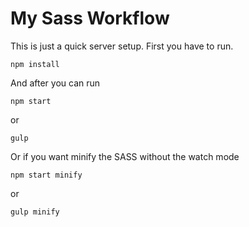 # My Sass Workflow

This is just a quick server setup.
First you have to run.
```
npm install
```
And after you can run
```
npm start
```
or
```
gulp
```

Or if you want minify the SASS without the watch mode
```
npm start minify
```
or
```
gulp minify
```
